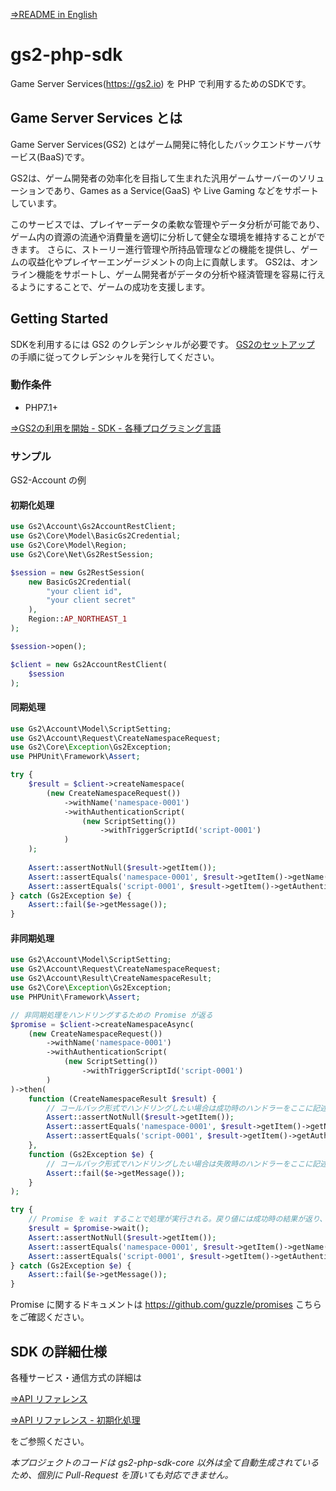 [⇒README in English](README-en.md)

# gs2-php-sdk

Game Server Services(https://gs2.io) を PHP で利用するためのSDKです。

## Game Server Services とは

Game Server Services(GS2) とはゲーム開発に特化したバックエンドサーバサービス(BaaS)です。

GS2は、ゲーム開発者の効率化を目指して生まれた汎用ゲームサーバーのソリューションであり、Games as a Service(GaaS) や Live Gaming などをサポートしています。

このサービスでは、プレイヤーデータの柔軟な管理やデータ分析が可能であり、ゲーム内の資源の流通や消費量を適切に分析して健全な環境を維持することができます。
さらに、ストーリー進行管理や所持品管理などの機能を提供し、ゲームの収益化やプレイヤーエンゲージメントの向上に貢献します。
GS2は、オンライン機能をサポートし、ゲーム開発者がデータの分析や経済管理を容易に行えるようにすることで、ゲームの成功を支援します。

## Getting Started

SDKを利用するには GS2 のクレデンシャルが必要です。
[GS2のセットアップ](https://docs.gs2.io/ja/get_start/tutorial/setup_gs2/) の手順に従ってクレデンシャルを発行してください。

### 動作条件

- PHP7.1+

[⇒GS2の利用を開始 - SDK - 各種プログラミング言語](https://docs.gs2.io/ja/get_start/#%E5%90%84%E7%A8%AE%E3%83%97%E3%83%AD%E3%82%B0%E3%83%A9%E3%83%9F%E3%83%B3%E3%82%B0%E8%A8%80%E8%AA%9E)

### サンプル

GS2-Account の例

#### 初期化処理

```php
use Gs2\Account\Gs2AccountRestClient;
use Gs2\Core\Model\BasicGs2Credential;
use Gs2\Core\Model\Region;
use Gs2\Core\Net\Gs2RestSession;

$session = new Gs2RestSession(
    new BasicGs2Credential(
        "your client id",
        "your client secret"
    ),
    Region::AP_NORTHEAST_1
);

$session->open();

$client = new Gs2AccountRestClient(
    $session
);
```

#### 同期処理

```php
use Gs2\Account\Model\ScriptSetting;
use Gs2\Account\Request\CreateNamespaceRequest;
use Gs2\Core\Exception\Gs2Exception;
use PHPUnit\Framework\Assert;

try {
    $result = $client->createNamespace(
        (new CreateNamespaceRequest())
            ->withName('namespace-0001')
            ->withAuthenticationScript(
                (new ScriptSetting())
                    ->withTriggerScriptId('script-0001')
            )
    );
    
    Assert::assertNotNull($result->getItem());
    Assert::assertEquals('namespace-0001', $result->getItem()->getName());
    Assert::assertEquals('script-0001', $result->getItem()->getAuthenticationScript()->getTriggerScriptId());
} catch (Gs2Exception $e) {
    Assert::fail($e->getMessage());
}
```

#### 非同期処理

```php
use Gs2\Account\Model\ScriptSetting;
use Gs2\Account\Request\CreateNamespaceRequest;
use Gs2\Account\Result\CreateNamespaceResult;
use Gs2\Core\Exception\Gs2Exception;
use PHPUnit\Framework\Assert;

// 非同期処理をハンドリングするための Promise が返る
$promise = $client->createNamespaceAsync(
    (new CreateNamespaceRequest())
        ->withName('namespace-0001')
        ->withAuthenticationScript(
            (new ScriptSetting())
                ->withTriggerScriptId('script-0001')
        )
)->then(
    function (CreateNamespaceResult $result) {
        // コールバック形式でハンドリングしたい場合は成功時のハンドラーをここに記述
        Assert::assertNotNull($result->getItem());
        Assert::assertEquals('namespace-0001', $result->getItem()->getName());
        Assert::assertEquals('script-0001', $result->getItem()->getAuthenticationScript()->getTriggerScriptId());
    },
    function (Gs2Exception $e) {
        // コールバック形式でハンドリングしたい場合は失敗時のハンドラーをここに記述
        Assert::fail($e->getMessage());
    }
);

try {
    // Promise を wait することで処理が実行される。戻り値には成功時の結果が返り、失敗時には例外が発生する。
    $result = $promise->wait();
    Assert::assertNotNull($result->getItem());
    Assert::assertEquals('namespace-0001', $result->getItem()->getName());
    Assert::assertEquals('script-0001', $result->getItem()->getAuthenticationScript()->getTriggerScriptId());
} catch (Gs2Exception $e) {
    Assert::fail($e->getMessage());
}
```

Promise に関するドキュメントは https://github.com/guzzle/promises こちらをご確認ください。

## SDK の詳細仕様

各種サービス・通信方式の詳細は

 [⇒API リファレンス](https://docs.gs2.io/ja/api_reference/)

 [⇒API リファレンス - 初期化処理](https://docs.gs2.io/ja/api_reference/initialize/)
 
をご参照ください。
 
*本プロジェクトのコードは gs2-php-sdk-core 以外は全て自動生成されているため、個別に Pull-Request を頂いても対応できません。*
